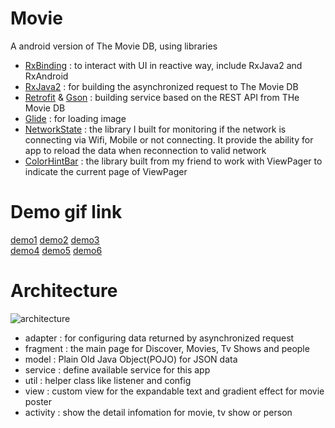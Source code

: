 # Movie
A android version of The Movie DB,
using libraries 
* [RxBinding](https://github.com/JakeWharton/RxBinding) : to interact with UI in reactive way, include RxJava2 and RxAndroid  
* [RxJava2](https://github.com/ReactiveX/RxJava) : for building the asynchronized request to The Movie DB
* [Retrofit](https://square.github.io/retrofit/) & [Gson](https://github.com/google/gson) : building service based on the REST API from THe Movie DB
* [Glide](https://github.com/bumptech/glide) : for loading image
* [NetworkState](https://github.com/ALiao1432/NetworkState) : the library I built for monitoring if the network is connecting via Wifi, Mobile or not connecting. It provide the ability for app to reload the data when reconnection to valid network
* [ColorHintBar](https://github.com/SeamasShih/ColorHintBarLibrary) : the library built from my friend to work with ViewPager to indicate the current page of ViewPager

# Demo gif link
[demo1](https://lh3.googleusercontent.com/-9kPUogN3fKeo8917OJqcEjlPxK4YzQWMJx05hx9OAqv3HGlnR8KR2OPxADImdy4PgrLq8k3nN0ptzKWsW-wOXLnams0K-O9cenCE0w0F2-t3LD-p4fYz14MwvrTaId6j394aKHzXoM0fF8WU_v9UJrsGfyWFtpQ9epyIlyp_2HeDcrfc9WiUsKgeko1APUJZxJXz5DJr_sX58RJFXLgrllNpd8q64LZM2WM0MlGGtfbthPpOR-a-CPXgZBb3YmkP1dhpxmwoozDH_YRcIq0Wfs7AJs2VW74pmY-kB0f2HDqUHA10LW4EAS5zHF1JEo7MlPau42MM9-pqGVkXHXdV1SqkXzvU6pAEkaF1v11PsgdWG0boV7xmjNNJH4s9hK0YPq7g5FWG1IU7D6DYYySZspOmcTS_urPZ3pnY5jWE6HIYVE3wT2GFi4AvNp46cifIDBBs6KAyvLWHFnbeHOInti883S7pI_1sNIerQsuax9sEWd1LaL4OsC3R55GIQ31nMx0Y6LA3K7Chs5WyCJl09karp8i-zqVY0rVp4amZbM_EzSiyO2j7qCXWQ82g9TGjh5pS33SwbmflKxcFQfCy2l1KzormcgveMZfW68k3Wzu8sRHmDw_IWGD9R86VvdwGvUw7kfG1TVwz1kQgE80rZojaFzZZw=w489-h867-no)
[demo2](https://lh3.googleusercontent.com/-wrqcjYSBb5LHyqOkQ7h_chawLNlVP1hE_xVoULWr6oiFS-iX5yLDfVPxYAvAr-cK_m-__o31hpT5Ji9ANk1seVuiDW75MrSIsL-3PERbQirhsSjvmm1DMBCc1sIWkFoiW0FNeUn_3V_NFUDoAQ9CpnB1dTzWYQVZqPA-QubhHFUhVgmohlbER_MaAZTBsFOzVp1XicpBIrIsPAYtpbvOjQp72LZsaDLS1Y-P6DI6IGHfPJAMMc8KAX_5p-nKw0ospw_OPX5EEe65_VUOAci51YhaO3l21HzWdBbCHky3l5hiwe1azMzsjrwfg-CmY_R8TngFpv-gNY8yJdBoMS2jkvKPCUSnZbAmn2-9m_eARAjytcKf9tGtD2p3A-TPsYRLGETZDSTZJDHHpybo15j8SEOdfqN_hgtqtHe7VHW3ZsO817byU98_-tQgyWdT4TG0OH5bytI3xCeSCegmM3c9WdPFE5S1Zmv_LKiMswHOJmIge2jdPeaGd89IJtrNmISYUN5JzQOqYVMgJXBNRI7ILIXp9qwcuDbvLIQ45pxy_2-UOHzI3G8mDPhPab7AjvsmpM_GnH5jsAjkPSox-IczSpJAwe1abMi5RlzvU8aW2L1BJIBj_ii4gCGb5dpRau5GTBS49lixs9rkHuhOWRCqF0j0gBFmw=w489-h867-no)
[demo3](https://lh3.googleusercontent.com/RyUURf_a-J2woK8DnwtV2FBsY6FjFp89e4e6Fxq_vTbDk3TdW9PK-85dB5LT6v2AEkmXXpmWH-uYX5dZb_Mc2BncXhM3B5WroC25D143wFc5oqJeNIVO1wvbBzWMIxl6b3iOM1E8O5ee1kJ1CYsrayipa83NOSAHrPuTeCkjiSADozJfddftZIpZWjvGdc0EHnme8ZjvXuUKFOuz-dO8Kuh10H3QxN6bDjNg225L06ixYWTJXEresBEzFbuiEN0J6r56o9cBTEnzyId0K3kxI_OD5rUZiKP_uCI6EUrJy54lm0ercdu2ItB4euGXJTmXACLBWh_ZHoh-JLz4xJcM_e3ZI5jBYwt_8ZyqTKlexGo-zWcS4M_F7LQaVcafJuJCsnP7bPcvJyjEkAippDS-oTvploKVyo1TrF956iZceAfg5K1p5L5Z7gFHLAcc31hX0JEK_uqRA3BFPei3Gqhg3d_tqvinvowd64LE0rJaMmuOIk0DTyzwJLEjOmle1XidcAiCHRaoHNYC7biN5hButdeJIlbH-qy8OayNrZEzRzKI7_I_8w8aaoq7yPocvj01jSZt528mp4P4izGPLjLK6SHiYFXuYEAYfkoAu7O6bpjxiO8GOXeJ20YP-VdnR9CYcNqY4hiu9oczaHBY2wWwqTigsfcDcA=w489-h867-no)  
[demo4](https://lh3.googleusercontent.com/KKhptfHV88VmXNiMGdVlNU6FHfPty71mErNbUGCpUCwyw6j0N9dIPjKOF7T_4SJ6xwzaVPkd-hND9cpmGBVd_mVU-r7VPbqQ5fLxFitGrwt2jiuZZuR4ktOOgoarOHo-DAuTe2kLKYaM7GSBrlTtIyiOGwUAlQtrgE0Y8z-4XXb9AzeTGsQYFTMBYC8vh5IgUUdc2HrJwUyU448d4_DQPp73ghkVoOKnwqjGnnuwTM7L9mr0r7iAY14h0vDArXcb4AGVFioMWAhH0LQQFHYpvACOWaTa3TzimYNCUfwXgSE9VHOtjnM-BRIvRpNsKboeopO389bqAMwZkBT-QgIbeyCxU_wJWT6CtYkJvJjd3jrm4AAYj6ZCYKKZtyl3h6RL9eF6MNN3bACL-YzrkY8le99z_wDbJlonWT7aUBSFcAd3N3MVk5LqDH96vZaMCv-8alvjd8d1eS5cOBloyqEBn1ghl5bnkYe7DJiYbzDukECiCIgCjF-Hdj4Hoa-HdyrUNTUj4B9sRWa33D0hS9blUzoXpSj5H7wvub6bRcsz2wH0QsS8ahk5k8s-yyWH4zIZzxFjheoklKEqlJQ87ThGhxQ3h5_dytsTw-ktdNBbCrcN837cOOPBIDMocqO9WZBFURpjTtUaShivif0QD4k62gzVHwDpeg=w489-h867-no)
[demo5](https://lh3.googleusercontent.com/7Rdyt70PvSZFkjuFi2XP0kBB3C9-lpVFdGLvWysfZq6TYOTYCZP3WerfWOg94IxrVCtEvKVHBxzQkyXX4HUKDOHe-5QkxF_LgSJAX7C4pWfj9MR3fi5WZSF5YQqtS2foVsP88DzNLBfe3LdPykdySshckca2AQ_P-vffiBOlw7jpVmMigfg7-Nk1CKo9y3Y7ZAzvDsd077tFXtHkX2rzcDalj-_rT2_iVy_hjtAA3Fym8UInXbiM5KatrZyXPejZ0WP3V1bvEmt4E7b347TQkb0fyoM1wEyhzqZCPpnrIknDFvqInX9xQAVeGuPahG6qdp4JJmb5ZmeUgVN04r9_yT2n84oc7-ckGUgU_f01inE1B-U38wTJEwYZSvJtiyFFsjZcu3gLNeETyvq0zqgemZZFrPsGfwBOxoFFbHde2dCQJC25yydiOKdj005IYQjh3xYp9YEhkFbpGqTSyhcIxWNBKbKWUv5dBecUste9xm4LVXU9Bojph5wVJ-8xW6-VfsrnAN0BGpLg3--JVq9cehlgStw30Hmk9zUUq34N3-u8x0ROArI0uLCEqfJ5pDUVqoCA6s4iQfjnBnldaOhQJsdWrMMuX7MeQ0NRF2JEsYBFW9LOGkMIjSSEsgLHNx4hPAj6WoW_lOsh0f4FVcskov1aePzxjw=w489-h867-no)
[demo6](https://lh3.googleusercontent.com/gYWoCJvv40YMErLq1xAs3dQDHQf4LDGR5DD8fumUKw42vI_sE-336ECx0lEQwKevaVdAH3E7fh2ytkPwAcqJfa1LGw0UIfwT5dE23KT64uwU148Rp4EfNWMEwqatQkGQlOf7BVXUINhyrpUjTf_tjPJBS-9Z4CYogTb-wUEqQ4AZau3ltgk88kpfu3M7mykY2giu8iqxQBLHdMh1IDrJOmv4-5hk5eDhO1iuKHa_8grkaEGHCTZT-6qQVvmwVX7GpPGaSfsvfrS2m722cT09uEkZ3H6AQw7RSjFGkKhut92zq5WwU_TMzkz5omm_U5uswSWOL74DBozEPIsn7u9H_yn8iw4tFEpH3eg3dC4i9o3UMXZXkqjvPDa4GXAHo-x6mkLqqd4kW9o8PHw4AbuTpoiW92vYGqemiSM_wRNWtlisjEOHi4NoJBwv9Y3kpCk6gB_cqjAq1N2-bvyp6XuOFfEyb6KIRtISjYt54T_ZCDgHFPCZUmE20H8zIyggT8Yercy1NTrHuQ-EQkS3tD1aZWQfKDrf3gwaHMC1bCa_jB0V-se4MtK9Ctzfv3ZEG4wirw89OJdc0naB4gOXYfm86HmoEpV-2yvbqor63RbX1Wl39RFKl8m8mRCN3ElhYVdE-Kg8zK27P6EoYF9k5NOjs_IGc7O8pg=w489-h867-no)  

# Architecture
![architecture](https://lh3.googleusercontent.com/CdGu6BM7ObQFeKDFOfKnE1ckVYEuJ1kWgck4XvugpxdXYH_YkTHeUZ3EUbDfM8vJiHtyMI34pIprm64HZPcP1Y9BMo_ADF_f2RWtgfhf5BQUFP3WZCRp1d1RMYhH4sQpxzrK4emYnCHCoxCby8LHepysb36ipHAcyLqfRLlBJJQxAZO_hBjppCoabkJzRWcUH4fJlw7a7EgRuLOUt0nZ3HaSvhdYeptBsVaClCajyBIKJ9cwnebIYjYNCRwt9jN6wkCCo7X3WcJSLpgW6nKtApXm34FhueiI4ElhdUBWiMwbXWsUGSetzbffvsz-1d2uXJGxSLexOBFcjCFcZDh0DbDUY5GwAI_zTPwK8c54eJpjO6es-7nUf1FRugYDsN4BVkPBTWLcsAUN1p61b4BaFgf2veJCM2S3komSI32YSmQ_9xfzjh7ONjfqJPSC9Xispiugvp5rz31tAaYstXf2f5PLEYWVreDs4V5L88G3LORUDfVxtCpMttcjJrt3zm4ZUuCwJDaEA9WTaRVV_jRPz8Nu84YaSnVe5APCcMRWBOBwFS2DWDQX7qjn3K1KnW5CKOqL3uwUB5dA1eOb72WSmVQqivqBQ2DPgInRpL8Q5JnP7zAsMPIRw_hfDMKUdi6kG_vBcFmA2Co6K-qOB9UH-1_CTFjDwA=w1099-h267-no)
* adapter : for configuring data returned by asynchronized request
* fragment : the main page for Discover, Movies, Tv Shows and people
* model : Plain Old Java Object(POJO) for JSON data
* service : define available service for this app
* util : helper class like listener and config
* view : custom view for the expandable text and gradient effect for movie poster
* activity : show the detail infomation for movie, tv show or person
